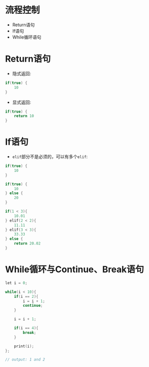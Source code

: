 # 流程控制

- Return语句
- If语句
- While循环语句


# Return语句

- 隐式返回:

```cpp
if(true) { 
    10 
}
```

- 显式返回:

```cpp
if(true) { 
    return 10 
}
```

# If语句

- `elif`部分不是必须的，可以有多个`elif`:

```cpp
if(true) { 
    10 
}

if(true) { 
    10 
} else { 
    20 
}

if(1 < 3){ 
    10.01 
} elif(2 < 2){ 
    11.11 
} elif(3 < 3){ 
    33.33 
} else { 
    return 20.02
}
```

# While循环与Continue、Break语句

```cpp
let i = 0;

while(i < 10){
    if(i == 2){
        i = i + 1;
        continue;
    }

    i = i + 1;

    if(i == 4){
        break;
    }

    print(i);
};

// output: 1 and 2
```